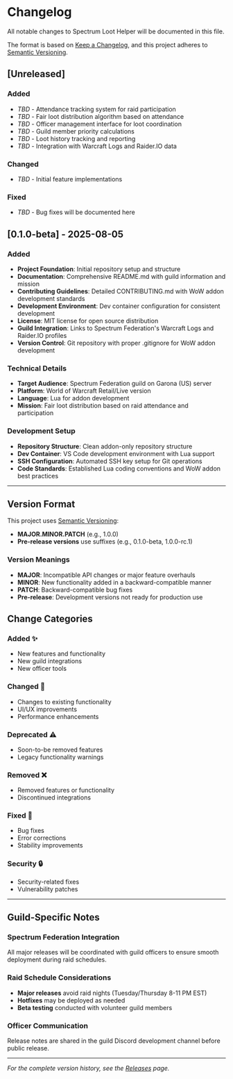 # Changelog

All notable changes to Spectrum Loot Helper will be documented in this file.

The format is based on [Keep a Changelog](https://keepachangelog.com/en/1.0.0/),
and this project adheres to [Semantic Versioning](https://semver.org/spec/v2.0.0.html).

## [Unreleased]

### Added
- *TBD* - Attendance tracking system for raid participation
- *TBD* - Fair loot distribution algorithm based on attendance
- *TBD* - Officer management interface for loot coordination
- *TBD* - Guild member priority calculations
- *TBD* - Loot history tracking and reporting
- *TBD* - Integration with Warcraft Logs and Raider.IO data

### Changed
- *TBD* - Initial feature implementations

### Fixed
- *TBD* - Bug fixes will be documented here

## [0.1.0-beta] - 2025-08-05

### Added
- **Project Foundation**: Initial repository setup and structure
- **Documentation**: Comprehensive README.md with guild information and mission
- **Contributing Guidelines**: Detailed CONTRIBUTING.md with WoW addon development standards
- **Development Environment**: Dev container configuration for consistent development
- **License**: MIT license for open source distribution
- **Guild Integration**: Links to Spectrum Federation's Warcraft Logs and Raider.IO profiles
- **Version Control**: Git repository with proper .gitignore for WoW addon development

### Technical Details
- **Target Audience**: Spectrum Federation guild on Garona (US) server
- **Platform**: World of Warcraft Retail/Live version
- **Language**: Lua for addon development
- **Mission**: Fair loot distribution based on raid attendance and participation

### Development Setup
- **Repository Structure**: Clean addon-only repository structure
- **Dev Container**: VS Code development environment with Lua support
- **SSH Configuration**: Automated SSH key setup for Git operations
- **Code Standards**: Established Lua coding conventions and WoW addon best practices

---

## Version Format

This project uses [Semantic Versioning](https://semver.org/):
- **MAJOR.MINOR.PATCH** (e.g., 1.0.0)
- **Pre-release versions** use suffixes (e.g., 0.1.0-beta, 1.0.0-rc.1)

### Version Meanings
- **MAJOR**: Incompatible API changes or major feature overhauls
- **MINOR**: New functionality added in a backward-compatible manner
- **PATCH**: Backward-compatible bug fixes
- **Pre-release**: Development versions not ready for production use

## Change Categories

### Added ✨
- New features and functionality
- New guild integrations
- New officer tools

### Changed 🔄
- Changes to existing functionality
- UI/UX improvements
- Performance enhancements

### Deprecated ⚠️
- Soon-to-be removed features
- Legacy functionality warnings

### Removed ❌
- Removed features or functionality
- Discontinued integrations

### Fixed 🐛
- Bug fixes
- Error corrections
- Stability improvements

### Security 🔒
- Security-related fixes
- Vulnerability patches

---

## Guild-Specific Notes

### Spectrum Federation Integration
All major releases will be coordinated with guild officers to ensure smooth deployment during raid schedules.

### Raid Schedule Considerations
- **Major releases** avoid raid nights (Tuesday/Thursday 8-11 PM EST)
- **Hotfixes** may be deployed as needed
- **Beta testing** conducted with volunteer guild members

### Officer Communication
Release notes are shared in the guild Discord development channel before public release.

---

*For the complete version history, see the [Releases](https://github.com/OsulivanAB/SpectrumLootHelper/releases) page.*
